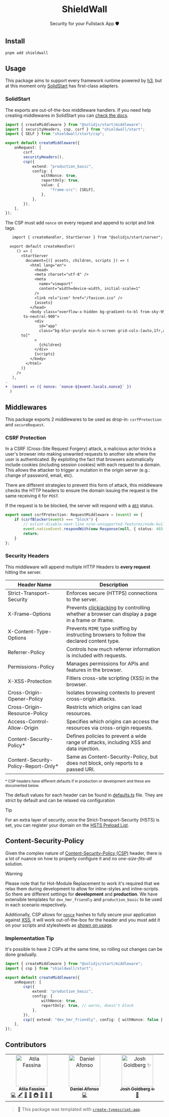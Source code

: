 <h1 align="center">ShieldWall</h1>

<p align="center">Security for your Fullstack App 🛡️</p>

## Install

```sh
pnpm add shieldwall
```

## Usage

This package aims to support every framework runtime powered by [h3](https://h3.unjs.io), but at this moment only [SolidStart](https://start.solidjs.com) has first-class adapters.

### SolidStart

The exports are out-of-the-box middleware handlers.
If you need help creating middlewares in SolidStart you can [check the docs](https://docs.solidjs.com/solid-start/advanced/middleware).

```ts
import { createMiddleware } from "@solidjs/start/middleware";
import { securityHeaders, csp, csrf } from "shieldwall/start";
import { SELF } from "shieldwall/start/csp";

export default createMiddleware({
	onRequest: [
		csrf,
		securityHeaders(),
		csp({
			extend: "production_basic",
			config: {
				withNonce: true,
				reportOnly: true,
				value: {
					"frame-src": [SELF],
				},
			},
		}),
	],
});
```

The CSP must add `nonce` on every request and append to script and link tags.

```diff
   import { createHandler, StartServer } from "@solidjs/start/server";

  export default createHandler(
     () => (
       <StartServer
         document={({ assets, children, scripts }) => (
           <html lang="en">
             <head>
             <meta charset="utf-8" />
             <meta
               name="viewport"
               content="width=device-width, initial-scale=1"
             />
             <link rel="icon" href="/favicon.ico" />
             {assets}
           </head>
           <body class="overflow-x-hidden bg-gradient-to-bl from-sky-950
        to-neutral-900">
             <div
               id="app"
               class="bg-blur-purple min-h-screen grid-cols-[auto,1fr,au
       to]"
             >
               {children}
             </div>
             {scripts}
           </body>
         </html>
       )}
     />
   ),
-
+  (event) => ({ nonce: `nonce-${event.locals.nonce}` })
  )
```

## Middlewares

This package exports 2 middlewares to be used as drop-in: `csrfProtection` and `secureRequest`.

### CSRF Protection

In a CSRF (Cross-Site Request Forgery) attack, a malicious actor tricks a user's browser into making unwanted requests to another site where the user is authenticated.
By exploiting the fact that browsers automatically include cookies (including session cookies) with each request to a domain.
This allows the attacker to trigger a mutation in the origin server (e.g.: change of password, email, etc).

There are different strategies to prevent this form of attack, this middleware checks the HTTP headers to ensure the domain issuing the request is the same receiving it for `POST`.

If the request is to be blocked, the server will respond with a [`403`](https://http.cat/403) status.

```ts
export const csrfProtection: RequestMiddleware = (event) => {
	if (csrfBlocker(event) === "block") {
		// eslint-disable-next-line n/no-unsupported-features/node-builtins
		event.nativeEvent.respondWith(new Response(null, { status: 403 }));
		return;
	}
};
```

### Security Headers

This middleware will append multiple HTTP Headers to **every request** hitting the server.

| Header Name                           | Description                                                                                                                                             |
| ------------------------------------- | ------------------------------------------------------------------------------------------------------------------------------------------------------- |
| Strict-Transport-Security             | Enforces secure (HTTPS) connections to the server.                                                                                                      |
| X-Frame-Options                       | Prevents [clickjacking](https://owasp.org/www-community/attacks/Clickjacking) by controlling whether a browser can display a page in a frame or iframe. |
| X-Content-Type-Options                | Prevents `MIME` type sniffing by instructing browsers to follow the declared content type.                                                              |
| Referrer-Policy                       | Controls how much referrer information is included with requests.                                                                                       |
| Permissions-Policy                    | Manages permissions for APIs and features in the browser.                                                                                               |
| X-XSS-Protection                      | Fitlers cross-site scripting (XSS) in the browser.                                                                                                      |
| Cross-Origin-Opener-Policy            | Isolates browsing contexts to prevent cross-origin attacks.                                                                                             |
| Cross-Origin-Resource-Policy          | Restricts which origins can load resources.                                                                                                             |
| Access-Control-Allow-Origin           | Specifies which origins can access the resources via cross-origin requests.                                                                             |
| Content-Security-Policy\*             | Defines policies to prevent a wide range of attacks, including XSS and data injection.                                                                  |
| Content-Security-Policy-Report-Only\* | Same as Content-Security-Policy, but does not block, only reports to a passed URI.                                                                      |

<small>
* CSP headers have different defaults if in production or development and these are documented below.
</small>

The default values for each header can be found in [defaults.ts](https://github.com/atilafassina/shieldwall/blob/main/src/lib/defaults.ts#L39-L47) file.
They are strict by default and can be relaxed via configuration

> [!TIP]
> For an extra layer of security, once the Strict-Transport-Security (HSTS) is set, you can register your domain on the [HSTS Preload List](https://hstspreload.org/).

## Content-Security-Policy

Given the complex nature of [Content-Security-Policy (CSP)](https://cheatsheetseries.owasp.org/cheatsheets/Content_Security_Policy_Cheat_Sheet.html) header, there is a lot of nuance on how to properly configure it and no _one-size-fits-all_ solution.

> [!WARNING]
> Please note that for Hot-Module Replacement to work it's required that we relax them during development to allow for inline-styles and inline-scripts.
> So there are different settings for **development** and **production**.
> We have extensible templates for `dev_hmr_friendly` and `production_basic` to be used in each scenario respectively.

Additionally, CSP allows for [`nonce`](https://developer.mozilla.org/en-US/docs/Web/HTML/Global_attributes/nonce) hashes to fully secure your application against [XSS](https://owasp.org/www-community/attacks/xss/), it will work out-of-the-box for the header and you must add it on your scripts and stylesheets as [shown on usage](#usage).

### Implementation Tip

It's possible to have 2 CSPs at the same time, so rolling out changes can be done gradually.

```ts
import { createMiddleware } from "@solidjs/start/middleware";
import { csp } from "shieldwall/start";

export default createMiddleware({
	onRequest: [
		csp({
			extend: "production_basic",
			config: {
				withNonce: true,
				reportOnly: true, // warns, doesn't block
			},
		}),
		csp({ extend: "dev_hmr_friendly", config: { withNonce: false } }), // blocks
	],
});
```

## Contributors

<!-- spellchecker: disable -->
<!-- ALL-CONTRIBUTORS-LIST:START - Do not remove or modify this section -->
<!-- prettier-ignore-start -->
<!-- markdownlint-disable -->
<table>
  <tbody>
    <tr>
      <td align="center" valign="top" width="14.28%"><a href="https://atila.io/"><img src="https://avatars.githubusercontent.com/u/2382552?v=4?s=100" width="100px;" alt="Atila Fassina"/><br /><sub><b>Atila Fassina</b></sub></a><br /><a href="https://github.com/atilafassina/shieldwall/commits?author=atilafassina" title="Code">💻</a> <a href="#content-atilafassina" title="Content">🖋</a> <a href="https://github.com/atilafassina/shieldwall/commits?author=atilafassina" title="Documentation">📖</a> <a href="#ideas-atilafassina" title="Ideas, Planning, & Feedback">🤔</a> <a href="#infra-atilafassina" title="Infrastructure (Hosting, Build-Tools, etc)">🚇</a> <a href="#maintenance-atilafassina" title="Maintenance">🚧</a> <a href="#projectManagement-atilafassina" title="Project Management">📆</a> <a href="#tool-atilafassina" title="Tools">🔧</a></td>
      <td align="center" valign="top" width="14.28%"><a href="https://danieljcafonso.com"><img src="https://avatars.githubusercontent.com/u/35337607?v=4?s=100" width="100px;" alt="Daniel Afonso"/><br /><sub><b>Daniel Afonso</b></sub></a><br /><a href="https://github.com/atilafassina/shieldwall/commits?author=danieljcafonso" title="Code">💻</a></td>
      <td align="center" valign="top" width="14.28%"><a href="http://www.joshuakgoldberg.com/"><img src="https://avatars.githubusercontent.com/u/3335181?v=4?s=100" width="100px;" alt="Josh Goldberg ✨"/><br /><sub><b>Josh Goldberg ✨</b></sub></a><br /><a href="#tool-JoshuaKGoldberg" title="Tools">🔧</a></td>
    </tr>
  </tbody>
</table>

<!-- markdownlint-restore -->
<!-- prettier-ignore-end -->

<!-- ALL-CONTRIBUTORS-LIST:END -->
<!-- spellchecker: enable -->

<!-- You can remove this notice if you don't want it 🙂 no worries! -->

> 💙 This package was templated with [`create-typescript-app`](https://github.com/JoshuaKGoldberg/create-typescript-app).

